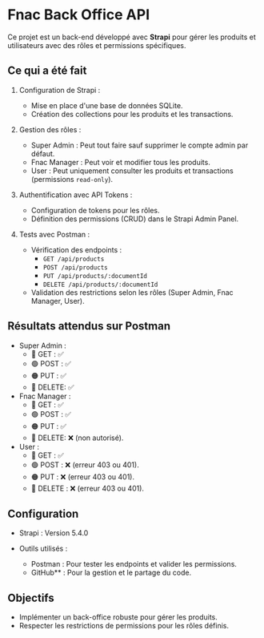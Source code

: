 # Fnac Back Office API  

Ce projet est un back-end développé avec **Strapi** pour gérer les produits et utilisateurs avec des rôles et permissions spécifiques.

## Ce qui a été fait  

1. Configuration de Strapi :  
   - Mise en place d'une base de données SQLite.  
   - Création des collections pour les produits et les transactions.  

2. Gestion des rôles :  
   - Super Admin : Peut tout faire sauf supprimer le compte admin par défaut.  
   - Fnac Manager : Peut voir et modifier tous les produits.  
   - User : Peut uniquement consulter les produits et transactions (permissions `read-only`).  

3. Authentification avec API Tokens :  
   - Configuration de tokens pour les rôles.  
   - Définition des permissions (CRUD) dans le Strapi Admin Panel.  

4. Tests avec Postman :  
   - Vérification des endpoints :  
     - `GET /api/products`  
     - `POST /api/products`  
     - `PUT /api/products/:documentId`  
     - `DELETE /api/products/:documentId`  
   - Validation des restrictions selon les rôles (Super Admin, Fnac Manager, User).  

## Résultats attendus sur Postman  

- Super Admin :  
  - 🔵 GET : ✅  
  - 🟢 POST : ✅  
  - 🟠 PUT : ✅  
  - 🔴 DELETE: ✅  
- Fnac Manager :  
  - 🔵 GET : ✅  
  - 🟢 POST : ✅  
  - 🟠 PUT : ✅  
  - 🔴 DELETE: ❌ (non autorisé).  
- User :  
  - 🔵 GET : ✅  
  - 🟢 POST : ❌ (erreur 403 ou 401).  
  - 🟠 PUT : ❌ (erreur 403 ou 401).  
  - 🔴 DELETE : ❌ (erreur 403 ou 401).  

## Configuration  

- Strapi : Version 5.4.0  

- Outils utilisés :  
  - Postman : Pour tester les endpoints et valider les permissions.  
  - GitHub** : Pour la gestion et le partage du code.  

## Objectifs  

- Implémenter un back-office robuste pour gérer les produits.  
- Respecter les restrictions de permissions pour les rôles définis.  
